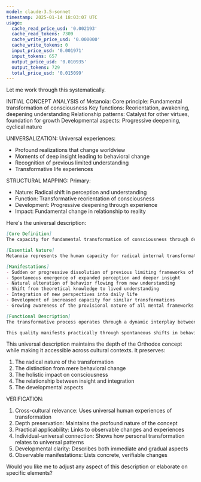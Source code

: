```yaml
---
model: claude-3.5-sonnet
timestamp: 2025-01-14 18:03:07 UTC
usage:
  cache_read_price_usd: '0.002193'
  cache_read_tokens: 7309
  cache_write_price_usd: '0.000000'
  cache_write_tokens: 0
  input_price_usd: '0.001971'
  input_tokens: 657
  output_price_usd: '0.010935'
  output_tokens: 729
  total_price_usd: '0.015099'
---
```


Let me work through this systematically.

INITIAL CONCEPT ANALYSIS of Metanoia:
Core principle: Fundamental transformation of consciousness
Key functions: Reorientation, awakening, deepening understanding
Relationship patterns: Catalyst for other virtues, foundation for growth
Developmental aspects: Progressive deepening, cyclical nature

UNIVERSALIZATION:
Universal experiences:
- Profound realizations that change worldview
- Moments of deep insight leading to behavioral change
- Recognition of previous limited understanding
- Transformative life experiences

STRUCTURAL MAPPING:
Primary:
- Nature: Radical shift in perception and understanding
- Function: Transformative reorientation of consciousness
- Development: Progressive deepening through experience
- Impact: Fundamental change in relationship to reality

Here's the universal description:

```markdown
[Core Definition]
The capacity for fundamental transformation of consciousness through deep insight, characterized by a profound shift in understanding that permanently alters one's relationship with reality. This transformation encompasses perception, understanding, and way of being, leading to authentic personal evolution.

[Essential Nature]
Metanoia represents the human capacity for radical internal transformation initiated by profound insight or understanding. Unlike gradual change or superficial adjustment, it involves a complete reorientation of consciousness that fundamentally alters how one perceives and relates to reality. This transformation operates at the deepest level of human awareness, affecting not just thoughts or behaviors, but the very framework through which experience is processed and understood.

[Manifestations]
- Sudden or progressive dissolution of previous limiting frameworks of understanding
- Spontaneous emergence of expanded perception and deeper insight
- Natural alteration of behavior flowing from new understanding
- Shift from theoretical knowledge to lived understanding
- Integration of new perspectives into daily life
- Development of increased capacity for similar transformations
- Growing awareness of the provisional nature of all mental frameworks

[Functional Description]
The transformative process operates through a dynamic interplay between insight and integration. Initial awakening or recognition creates a crack in previous understanding, allowing new perception to emerge. This initial shift initiates a cascade of realizations that progressively reconstruct one's relationship with reality, others, and oneself. The process is both immediate in its insight and gradual in its integration.

This quality manifests practically through spontaneous shifts in behavior and understanding that don't require willpower or effort. Previous patterns naturally fall away as new understanding emerges. The transformation affects all aspects of life, from daily choices to fundamental values, creating an authentic evolution of being rather than a superficial change in behavior or beliefs.
```

This universal description maintains the depth of the Orthodox concept while making it accessible across cultural contexts. It preserves:

1. The radical nature of the transformation
2. The distinction from mere behavioral change
3. The holistic impact on consciousness
4. The relationship between insight and integration
5. The developmental aspects

VERIFICATION:
1. Cross-cultural relevance: Uses universal human experiences of transformation
2. Depth preservation: Maintains the profound nature of the concept
3. Practical applicability: Links to observable changes and experiences
4. Individual-universal connection: Shows how personal transformation relates to universal patterns
5. Developmental clarity: Describes both immediate and gradual aspects
6. Observable manifestations: Lists concrete, verifiable changes

Would you like me to adjust any aspect of this description or elaborate on specific elements?